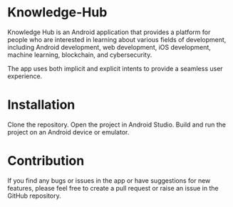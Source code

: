 # Knowledge-Hub

Knowledge Hub is an Android application that provides a platform for people who are interested in learning about various fields of development, including Android development, web development, iOS development, machine learning, blockchain, and cybersecurity.

The app uses both implicit and explicit intents to provide a seamless user experience.

# Installation
Clone the repository.
Open the project in Android Studio.
Build and run the project on an Android device or emulator.

# Contribution
If you find any bugs or issues in the app or have suggestions for new features, please feel free to create a pull request or raise an issue in the GitHub repository.
